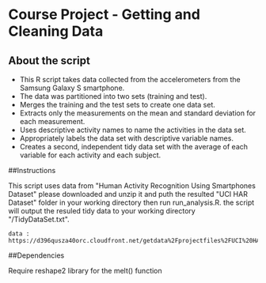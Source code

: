 Course Project - Getting and Cleaning Data
=================

## About the script


* This R script takes data collected from the accelerometers from the Samsung Galaxy S smartphone.
* The data was partitioned into two sets (training and test).
* Merges the training and the test sets to create one data set.
* Extracts only the measurements on the mean and standard deviation for each measurement. 
* Uses descriptive activity names to name the activities in the data set.
* Appropriately labels the data set with descriptive variable names. 
* Creates a second, independent tidy data set with the average of each variable for each activity and each subject.


##Instructions


This script uses data from "Human Activity Recognition Using Smartphones Dataset" 
please downloaded and unzip it and puth the resulted "UCI HAR Dataset" folder in your working directory 
then run run_analysis.R.
the script will output the resuled tidy data to your working directory "/TidyDataSet.txt".


	data : https://d396qusza40orc.cloudfront.net/getdata%2Fprojectfiles%2FUCI%20HAR%20Dataset.zip


##Dependencies


Require reshape2 library for the melt() function